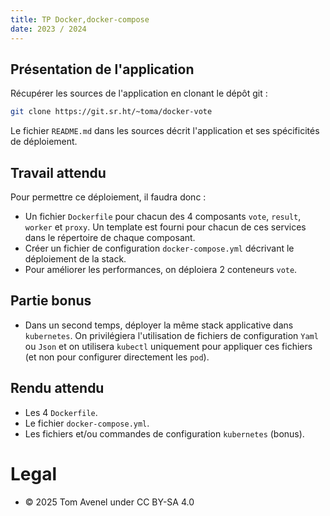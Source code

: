 ```yaml
---
title: TP Docker,docker-compose
date: 2023 / 2024
---
```


## Présentation de l'application

Récupérer les sources de l'application en clonant le dépôt git :

```sh
git clone https://git.sr.ht/~toma/docker-vote
```

Le fichier `README.md` dans les sources décrit l'application et ses spécificités de déploiement.

## Travail attendu

Pour permettre ce déploiement, il faudra donc :

- Un fichier `Dockerfile` pour chacun des 4 composants `vote`, `result`, `worker` et `proxy`. Un template est fourni pour chacun de ces services dans le répertoire de chaque composant.
- Créer un fichier de configuration `docker-compose.yml` décrivant le déploiement de la stack.
- Pour améliorer les performances, on déploiera 2 conteneurs `vote`.

## Partie bonus

- Dans un second temps, déployer la même stack applicative dans `kubernetes`. On privilégiera l'utilisation de fichiers de configuration `Yaml` ou `Json` et on utilisera `kubectl` uniquement pour appliquer ces fichiers (et non pour configurer directement les `pod`).

## Rendu attendu 

- Les 4 `Dockerfile`.
- Le fichier `docker-compose.yml`.
- Les fichiers et/ou commandes de configuration `kubernetes` (bonus).

# Legal

- © 2025 Tom Avenel under CC  BY-SA 4.0
